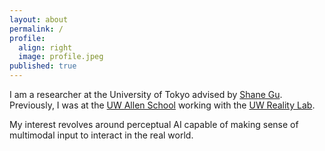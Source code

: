 ```yaml
---
layout: about
permalink: /
profile:
  align: right
  image: profile.jpeg
published: true
---
```


I am a researcher at the University of Tokyo advised by [Shane Gu](https://sites.google.com/view/gugurus/home).
Previously, I was at the [UW Allen School](https://www.cs.washington.edu/) working with the [UW Reality Lab](https://realitylab.uw.edu/).

My interest revolves around perceptual AI capable of making sense of multimodal input to interact in the real world.


